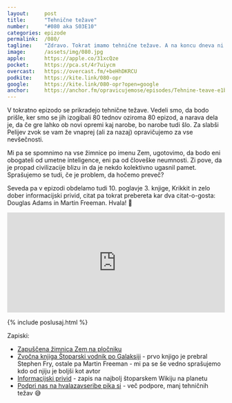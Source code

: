 ```yaml
---
layout: 	post
title:  	"Tehnične težave"
number: 	"#080 aka S03E10"
categories:	epizode
permalink:	/080/
tagline: 	"Zdravo. Tokrat imamo tehnične težave. A na koncu dneva ni nič hujšega in epizodo pripeljemo do konca. Za nastali zvok se opravičujemo."
image:		/assets/img/080.jpg
apple:		https://apple.co/31xcQze
pocket:		https://pca.st/4r7uiycm
overcast:	https://overcast.fm/+beHhDKRCU
podkite:	https://kite.link/080-opr
google:		https://kite.link/080-opr?open=google
anchor:		https://anchor.fm/opravicujemose/episodes/Tehnine-teave-e1b9lmq
---
```


V tokratno epizodo se prikradejo tehnične težave. Vedeli smo, da bodo prišle, ker smo se jih izogibali 80 tednov oziroma 80 epizod, a narava dela je, da če gre lahko ob novi opremi kaj narobe, bo narobe tudi šlo. Za slabši Pelijev zvok se vam že vnaprej (ali za nazaj) opravičujemo za vse nevšečnosti. 

Mi pa se spomnimo na vse žimnice po imenu Zem, ugotovimo, da bodo eni obogateli od umetne inteligence, eni pa od človeške neumnosti. Zi pove, da je propad civilizacije blizu in da je nekdo kolektivno ugasnil pamet. Sprašujemo se tudi, če je problem, da hočemo preveč? 

Seveda pa v epizodi obdelamo tudi 10. poglavje 3. knjige, Krikkit in zelo dober informacijski privid, citat pa tokrat prebereta kar dva citat-o-gosta: Douglas Adams in Martin Freeman. Hvala! 🙏 

<iframe src="https://open.spotify.com/embed/episode/2hM6u72vtWDEQTAQtmer7S?utm_source=generator" width="100%" height="232" frameBorder="0" allowfullscreen="" allow="autoplay; clipboard-write; encrypted-media; fullscreen; picture-in-picture"></iframe> 

{% include poslusaj.html %}

Zapiski:
- [Zapuščena žimnica Zem na pločniku](https://www.flickr.com/photos/50780708@N02/32117912732/)
- [Zvočna knjiga Štoparski vodnik po Galaksiji](https://amzn.to/334BFDu) - prvo knjigo je prebral Stephen Fry, ostale pa Martin Freeman - mi pa se še vedno sprašujemo kdo od njiju je boljši kot avtor 
- [Informacijski privid](https://hitchhikers.fandom.com/wiki/Informational_Illusion) - zapis na najbolj štoparskem Wikiju na planetu
- [Podpri nas na hvalazavseribe pika si](https://hvalazavseribe.si/#-podpri-nas) - več podpore, manj tehničnih težav 😅